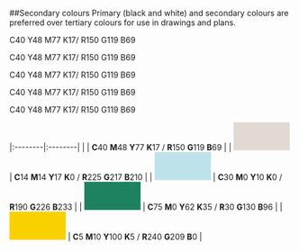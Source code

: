 ##Secondary colours
Primary (black and white) and secondary colours are preferred over tertiary colours for use in drawings and plans.

<span class="swatch secondary secondary-brown"></span>
<span class="colour-letter">C</span><span class="colour-value">40</span>
<span class="colour-letter">Y</span><span class="colour-value">48</span>
<span class="colour-letter">M</span><span class="colour-value">77</span>
<span class="colour-letter">K</span><span class="colour-value">17</span>/
<span class="colour-letter">R</span><span class="colour-value">150</span>
<span class="colour-letter">G</span><span class="colour-value">119</span>
<span class="colour-letter">B</span><span class="colour-value">69</span>

<span class="swatch secondary secondary-brown"></span>
<span class="colour-letter">C</span><span class="colour-value">40</span>
<span class="colour-letter">Y</span><span class="colour-value">48</span>
<span class="colour-letter">M</span><span class="colour-value">77</span>
<span class="colour-letter">K</span><span class="colour-value">17</span>/
<span class="colour-letter">R</span><span class="colour-value">150</span>
<span class="colour-letter">G</span><span class="colour-value">119</span>
<span class="colour-letter">B</span><span class="colour-value">69</span>

<span class="swatch secondary secondary-brown"></span>
<span class="colour-letter">C</span><span class="colour-value">40</span>
<span class="colour-letter">Y</span><span class="colour-value">48</span>
<span class="colour-letter">M</span><span class="colour-value">77</span>
<span class="colour-letter">K</span><span class="colour-value">17</span>/
<span class="colour-letter">R</span><span class="colour-value">150</span>
<span class="colour-letter">G</span><span class="colour-value">119</span>
<span class="colour-letter">B</span><span class="colour-value">69</span>

<span class="swatch secondary secondary-brown"></span>
<span class="colour-letter">C</span><span class="colour-value">40</span>
<span class="colour-letter">Y</span><span class="colour-value">48</span>
<span class="colour-letter">M</span><span class="colour-value">77</span>
<span class="colour-letter">K</span><span class="colour-value">17</span>/
<span class="colour-letter">R</span><span class="colour-value">150</span>
<span class="colour-letter">G</span><span class="colour-value">119</span>
<span class="colour-letter">B</span><span class="colour-value">69</span>

<span class="swatch secondary secondary-brown"></span>
<span class="colour-letter">C</span><span class="colour-value">40</span>
<span class="colour-letter">Y</span><span class="colour-value">48</span>
<span class="colour-letter">M</span><span class="colour-value">77</span>
<span class="colour-letter">K</span><span class="colour-value">17</span>/
<span class="colour-letter">R</span><span class="colour-value">150</span>
<span class="colour-letter">G</span><span class="colour-value">119</span>
<span class="colour-letter">B</span><span class="colour-value">69</span>

|:--------|:--------|
| | **C**40 **M**48 **Y**77 **K**17 / **R**150 **G**119 **B**69 |
| <svg width="100" height="50"><rect width="100%" height="100%" style="fill:rgb(225,217,210)" /></svg> | **C**14 **M**14 **Y**17 **K**0 / **R**225 **G**217 **B**210 |
| <svg width="100" height="50"><rect width="100%" height="100%" style="fill:rgb(190,226,233)" /></svg> | **C**30 **M**0 **Y**10 **K**0 / **R**190 **G**226 **B**233 |
| <svg width="100" height="50"><rect width="100%" height="100%" style="fill:rgb(30,130,96)" /></svg> | **C**75 **M**0 **Y**62 **K**35 / **R**30 **G**130 **B**96 |
| <svg width="100" height="50"><rect width="100%" height="100%" style="fill:rgb(250,209,0)" /></svg> | **C**5 **M**10 **Y**100 **K**5 / **R**240 **G**209 **B**0 |